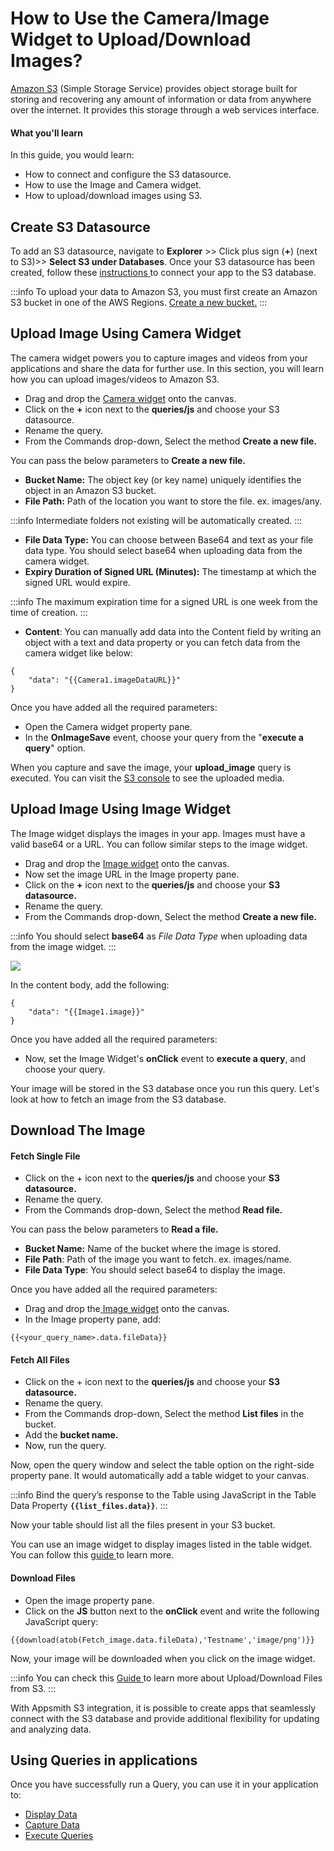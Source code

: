 # How to Use the Camera/Image Widget to Upload/Download Images?

[Amazon S3](https://aws.amazon.com/s3/?nc2=type\_a) (Simple Storage Service) provides object storage built for storing and recovering any amount of information or data from anywhere over the internet. It provides this storage through a web services interface.

#### **What you'll learn**&#x20;

In this guide, you would learn:&#x20;

* How to connect and configure the S3 datasource.&#x20;
* How to use the Image and Camera widget.&#x20;
* How to upload/download images using S3.

## Create S3 Datasource

To add an S3 datasource, navigate to **Explorer** >> Click plus sign (**+**) (next to S3)>> **Select S3 under Databases**. Once your S3 datasource has been created, follow these [instructions ](https://docs.appsmith.com/reference/datasources/querying-amazon-s3#connection-settings)to connect your app to the S3 database.

:::info
To upload your data to Amazon S3, you must first create an Amazon S3 bucket in one of the AWS Regions. [Create a new bucket.](https://docs.aws.amazon.com/AmazonS3/latest/userguide/create-bucket-overview.html)
:::

## Upload Image Using Camera Widget

The camera widget powers you to capture images and videos from your applications and share the data for further use. In this section, you will learn how you can upload images/videos to Amazon S3.

<figure>
  <object data="https://www.youtube.com/embed/v43gTz_4Jck?autoplay=0" width='700px' height='385px'></object> 
</figure>

* Drag and drop the [Camera widget](https://docs.appsmith.com/reference/widgets/camera) onto the canvas.&#x20;
* Click on the **+** icon next to the **queries/js** and choose your S3 datasource.&#x20;
* Rename the query.&#x20;
* From the Commands drop-down, Select the method **Create a new file.**

You can pass the below parameters to **Create a new file.**&#x20;

* **Bucket Name:** The object key (or key name) uniquely identifies the object in an Amazon S3 bucket.
* **File Path:** Path of the location you want to store the file. ex. images/any.

:::info
Intermediate folders not existing will be automatically created.
:::

* **File Data Type:** You can choose between Base64 and text as your file data type. You should select base64 when uploading data from the camera widget.
* **Expiry Duration of Signed URL (Minutes):** The timestamp at which the signed URL would expire.

:::info
The maximum expiration time for a signed URL is one week from the time of creation.
:::

* **Content**: You can manually add data into the Content field by writing an object with a text and data property or you can fetch data from the camera widget like below:

```
{
	"data": "{{Camera1.imageDataURL}}"
}
```

Once you have added all the required parameters:

* Open the Camera widget property pane.
* In the **OnImageSave** event, choose your query from the "**execute a query**" option.&#x20;

When you capture and save the image, your **upload\_image** query is executed. You can visit the [S3 console](https://s3.console.aws.amazon.com/s3/home) to see the uploaded media.

## Upload Image Using Image Widget

The Image widget displays the images in your app. Images must have a valid base64 or a URL. You can follow similar steps to the image widget.

* Drag and drop the [Image widget](https://docs.appsmith.com/reference/widgets/image) onto the canvas.
* Now set the image URL in the Image property pane.&#x20;
* Click on the **+** icon next to the **queries/js** and choose your **S3 datasource.**&#x20;
* Rename the query.&#x20;
* From the Commands drop-down, Select the method **Create a new file.**

:::info
You should select **base64** as _File Data Type_ when uploading data from the image widget.
:::

<!-- <figure><img src="/img/uploads31.PNG" alt=""/><figcaption></figcaption></figure> -->
![](/img/uploads31.PNG)


In the content body, add the following:

```
{
	"data": "{{Image1.image}}"
}
```

Once you have added all the required parameters:

* Now, set the Image Widget's **onClick** event to **execute a query**, and choose your query.&#x20;

Your image will be stored in the S3 database once you run this query. Let's look at how to fetch an image from the S3 database.

## Download The Image

#### Fetch Single File

<figure>
  <object data="https://www.youtube.com/embed/dVZEd8p0Y2c?autoplay=0" width='700px' height='385px'></object> 
</figure>

* Click on the + icon next to the **queries/js** and choose your **S3 datasource.**
* Rename the query.
* From the Commands drop-down, Select the method **Read file.**

You can pass the below parameters to **Read a file.**&#x20;

* **Bucket Name:** Name of the bucket where the image is stored.
* **File Path**: Path of the image you want to fetch. ex. images/name.
* **File Data Type**: You should select base64 to display the image.

Once you have added all the required parameters:

* Drag and drop the[ Image widget](https://docs.appsmith.com/reference/widgets/image) onto the canvas.
* In the Image property pane, add:

```
{{<your_query_name>.data.fileData}}
```

#### Fetch All Files

<figure>
  <object data="https://www.youtube.com/embed/UzV5LZ0kvDQ?autoplay=0" width='700px' height='385px'></object> 
</figure>

* Click on the + icon next to the **queries/js** and choose your **S3 datasource.**&#x20;
* Rename the query.&#x20;
* From the Commands drop-down, Select the method **List files** in the bucket.&#x20;
* Add the **bucket name.**&#x20;
* Now, run the query.

Now, open the query window and select the table option on the right-side property pane. It would automatically add a table widget to your canvas.

:::info
Bind the query’s response to the Table using JavaScript in the Table Data Property **`{{list_files.data}}`**.
:::

Now your table should list all the files present in your S3 bucket.

You can use an image widget to display images listed in the table widget. You can follow this [guide ](https://docs.appsmith.com/learning-and-resources/how-to-guides/how-to-upload-to-s3)to learn more.

#### Download Files

* Open the image property pane.&#x20;
* Click on the **JS** button next to the **onClick** event and write the following JavaScript query:

```
{{download(atob(Fetch_image.data.fileData),'Testname','image/png')}}
```

Now, your image will be downloaded when you click on the image widget.

:::info
You can check this [Guide ](how-to-upload-to-s3.md)to learn more about Upload/Download Files from S3.&#x20;
:::

With Appsmith S3 integration, it is possible to create apps that seamlessly connect with the S3 database and provide additional flexibility for updating and analyzing data.

## Using Queries in applications&#x20;

Once you have successfully run a Query, you can use it in your application to:

* [Display Data ](../../core-concepts/data-access-and-binding/displaying-data-read/)
* [Capture Data ](../../core-concepts/data-access-and-binding/capturing-data-write/capture-form-data.md)
* [Execute Queries](../../core-concepts/data-access-and-binding/querying-a-database/)
